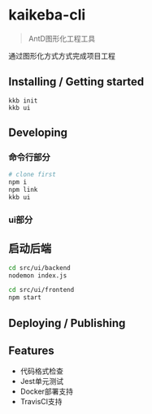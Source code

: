 # kaikeba-cli

> AntD图形化工程工具

通过图形化方式方式完成项目工程



## Installing / Getting started

```
kkb init
kkb ui
```





## Developing
### 命令行部分
```bash
# clone first
npm i
npm link
kkb ui

```
### ui部分
## 启动后端
```bash
cd src/ui/backend
nodemon index.js

cd src/ui/frontend
npm start
```






## Deploying / Publishing



## Features

- 代码格式检查
- Jest单元测试
- Docker部署支持
- TravisCI支持

